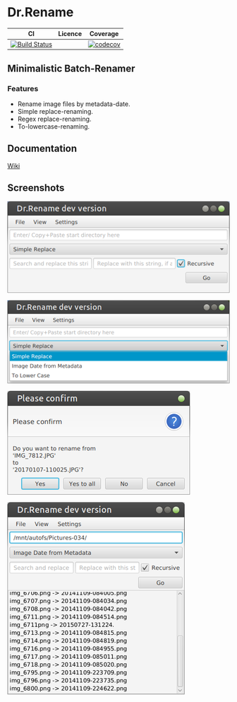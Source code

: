 # Dr.Rename



|CI|Licence|Coverage|
|-|-|-|
|[![Build Status](https://travis-ci.org/kerner1000/drrename.svg?branch=master)](https://travis-ci.org/kerner1000/drrename)||[![codecov](https://codecov.io/gh/kerner1000/drrename/branch/master/graph/badge.svg)](https://codecov.io/gh/kerner1000/drrename)|

## Minimalistic Batch-Renamer

### Features

+ Rename image files by metadata-date.
+ Simple replace-renaming.
+ Regex replace-renaming.
+ To-lowercase-renaming.

## Documentation

[Wiki](https://github.com/kerner1000/drrename/wiki)

## Screenshots

![alt text](screenshots/mainwindow01.png)

![alt text](screenshots/strategydropdown01.png)

![alt text](screenshots/confirm01.png)

![alt text](screenshots/log01.png)
